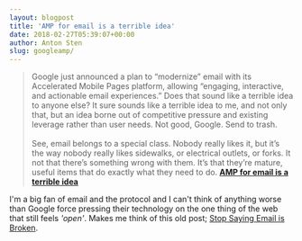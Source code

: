 ```yaml
---
layout: blogpost
title: 'AMP for email is a terrible idea'
date: 2018-02-27T05:39:07+00:00
author: Anton Sten
slug: googleamp/
---
```


>Google just announced a plan to “modernize” email with its Accelerated Mobile Pages platform, allowing “engaging, interactive, and actionable email experiences.” Does that sound like a terrible idea to anyone else? It sure sounds like a terrible idea to me, and not only that, but an idea borne out of competitive pressure and existing leverage rather than user needs. Not good, Google. Send to trash.<br /><br />See, email belongs to a special class. Nobody really likes it, but it’s the way nobody really likes sidewalks, or electrical outlets, or forks. It not that there’s something wrong with them. It’s that they’re mature, useful items that do exactly what they need to do. **[AMP for email is a terrible idea](https://techcrunch.com/2018/02/13/amp-for-email-is-a-terrible-idea/)**

I'm a big fan of email and the protocol and I can't think of anything worse than Google force pressing their technology on the one thing of the web that still feels <i>'open'</i>. Makes me think of this old post; [Stop Saying Email is Broken](/emailbroken).
